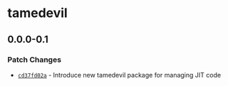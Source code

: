 # tamedevil

## 0.0.0-0.1

### Patch Changes

- [`cd37fd02a`](undefined) - Introduce new tamedevil package for managing JIT
  code
